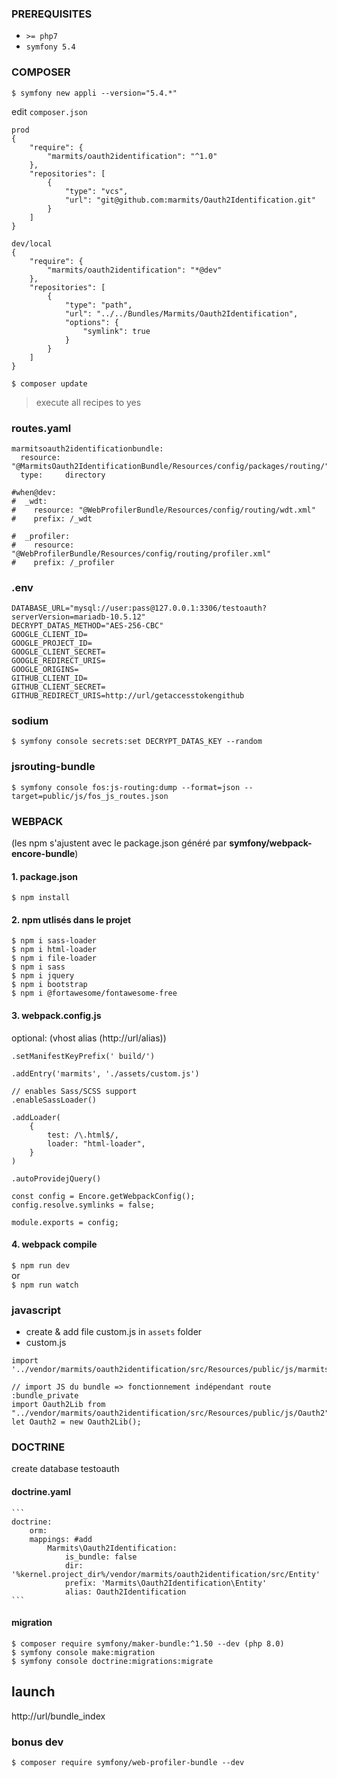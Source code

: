 ### PREREQUISITES
- `>= php7`
- `symfony 5.4`

### COMPOSER
`$ symfony new appli --version="5.4.*"`

edit `composer.json`
```
prod
{
    "require": {
        "marmits/oauth2identification": "^1.0"
    },  
    "repositories": [
        {
            "type": "vcs",
            "url": "git@github.com:marmits/Oauth2Identification.git"
        }
    ]
}

dev/local
{
    "require": {
        "marmits/oauth2identification": "*@dev"
    },  
    "repositories": [
        {
            "type": "path",
            "url": "../../Bundles/Marmits/Oauth2Identification",
            "options": {
                "symlink": true
            }
        }
    ]
}
```
`$ composer update`

> execute all recipes to yes



### routes.yaml
```
marmitsoauth2identificationbundle:
  resource: "@MarmitsOauth2IdentificationBundle/Resources/config/packages/routing/"
  type:     directory

#when@dev:
#  _wdt:
#    resource: "@WebProfilerBundle/Resources/config/routing/wdt.xml"
#    prefix: /_wdt

#  _profiler:
#    resource: "@WebProfilerBundle/Resources/config/routing/profiler.xml"
#    prefix: /_profiler

```


### .env
```
DATABASE_URL="mysql://user:pass@127.0.0.1:3306/testoauth?serverVersion=mariadb-10.5.12"
DECRYPT_DATAS_METHOD="AES-256-CBC"
GOOGLE_CLIENT_ID=
GOOGLE_PROJECT_ID=
GOOGLE_CLIENT_SECRET=
GOOGLE_REDIRECT_URIS=
GOOGLE_ORIGINS=
GITHUB_CLIENT_ID=
GITHUB_CLIENT_SECRET=
GITHUB_REDIRECT_URIS=http://url/getaccesstokengithub
```

### sodium
`$ symfony console secrets:set DECRYPT_DATAS_KEY --random`

### jsrouting-bundle
`$ symfony console fos:js-routing:dump --format=json --target=public/js/fos_js_routes.json`

### WEBPACK 
(les npm s'ajustent avec le package.json généré par **symfony/webpack-encore-bundle**)
#### 1. package.json
`$ npm install`

#### 2. npm utlisés dans le projet
```
$ npm i sass-loader
$ npm i html-loader
$ npm i file-loader
$ npm i sass
$ npm i jquery
$ npm i bootstrap
$ npm i @fortawesome/fontawesome-free
```

#### 3. webpack.config.js
optional: (vhost alias (http://url/alias))
```
.setManifestKeyPrefix(' build/')
```

```
.addEntry('marmits', './assets/custom.js')

// enables Sass/SCSS support
.enableSassLoader()

.addLoader(
    {
        test: /\.html$/,
        loader: "html-loader",
    }
)

.autoProvidejQuery()

const config = Encore.getWebpackConfig();
config.resolve.symlinks = false;

module.exports = config;
```
#### 4. webpack compile
`$ npm run dev`  
or  
`$ npm run watch`


### javascript
- create & add file custom.js in `assets` folder
- custom.js
```
import '../vendor/marmits/oauth2identification/src/Resources/public/js/marmitsgoogle';

// import JS du bundle => fonctionnement indépendant route :bundle_private
import Oauth2Lib from "../vendor/marmits/oauth2identification/src/Resources/public/js/Oauth2"
let Oauth2 = new Oauth2Lib();
```
   


### DOCTRINE
create database testoauth
#### doctrine.yaml
    ```
    doctrine:
        orm:
        mappings: #add
            Marmits\Oauth2Identification:
                is_bundle: false
                dir: '%kernel.project_dir%/vendor/marmits/oauth2identification/src/Entity'
                prefix: 'Marmits\Oauth2Identification\Entity'
                alias: Oauth2Identification
    ```
####  migration   
```
$ composer require symfony/maker-bundle:^1.50 --dev (php 8.0)
$ symfony console make:migration
$ symfony console doctrine:migrations:migrate
```

## launch
http://url/bundle_index

### bonus dev
`$ composer require symfony/web-profiler-bundle --dev`